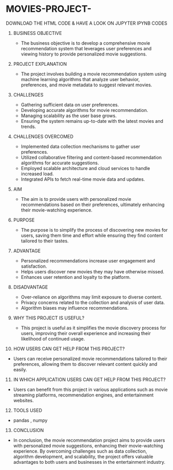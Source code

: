 # MOVIES-PROJECT-


DOWNLOAD THE HTML CODE & HAVE A LOOK ON JUPYTER IPYNB CODES

1. BUSINESS OBJECTIVE
   - The business objective is to develop a comprehensive movie recommendation system that leverages user preferences and viewing history to provide personalized movie suggestions.

2. PROJECT EXPLANATION
   - The project involves building a movie recommendation system using machine learning algorithms that analyze user behavior, preferences, and movie metadata to suggest relevant movies.

3. CHALLENGES
   - Gathering sufficient data on user preferences.
   - Developing accurate algorithms for movie recommendation.
   - Managing scalability as the user base grows.
   - Ensuring the system remains up-to-date with the latest movies and trends.

4. CHALLENGES OVERCOMED
   - Implemented data collection mechanisms to gather user preferences.
   - Utilized collaborative filtering and content-based recommendation algorithms for accurate suggestions.
   - Employed scalable architecture and cloud services to handle increased load.
   - Integrated APIs to fetch real-time movie data and updates.

5. AIM
   - The aim is to provide users with personalized movie recommendations based on their preferences, ultimately enhancing their movie-watching experience.

6. PURPOSE
   - The purpose is to simplify the process of discovering new movies for users, saving them time and effort while ensuring they find content tailored to their tastes.

7. ADVANTAGE
   - Personalized recommendations increase user engagement and satisfaction.
   - Helps users discover new movies they may have otherwise missed.
   - Enhances user retention and loyalty to the platform.

8. DISADVANTAGE
   - Over-reliance on algorithms may limit exposure to diverse content.
   - Privacy concerns related to the collection and analysis of user data.
   - Algorithm biases may influence recommendations.

9. WHY THIS PROJECT IS USEFUL?
   - This project is useful as it simplifies the movie discovery process for users, improving their overall experience and increasing their likelihood of continued usage.

10. HOW USERS CAN GET HELP FROM THIS PROJECT?
   - Users can receive personalized movie recommendations tailored to their preferences, allowing them to discover relevant content quickly and easily.

11. IN WHICH APPLICATION USERS CAN GET HELP FROM THIS PROJECT?
   - Users can benefit from this project in various applications such as movie streaming platforms, recommendation engines, and entertainment websites.

12. TOOLS USED
   - pandas , numpy
13. CONCLUSION
   - In conclusion, the movie recommendation project aims to provide users with personalized movie suggestions, enhancing their movie-watching experience. By overcoming challenges such as data collection, algorithm development, and scalability, the project offers valuable advantages to both users and businesses in the entertainment industry.
